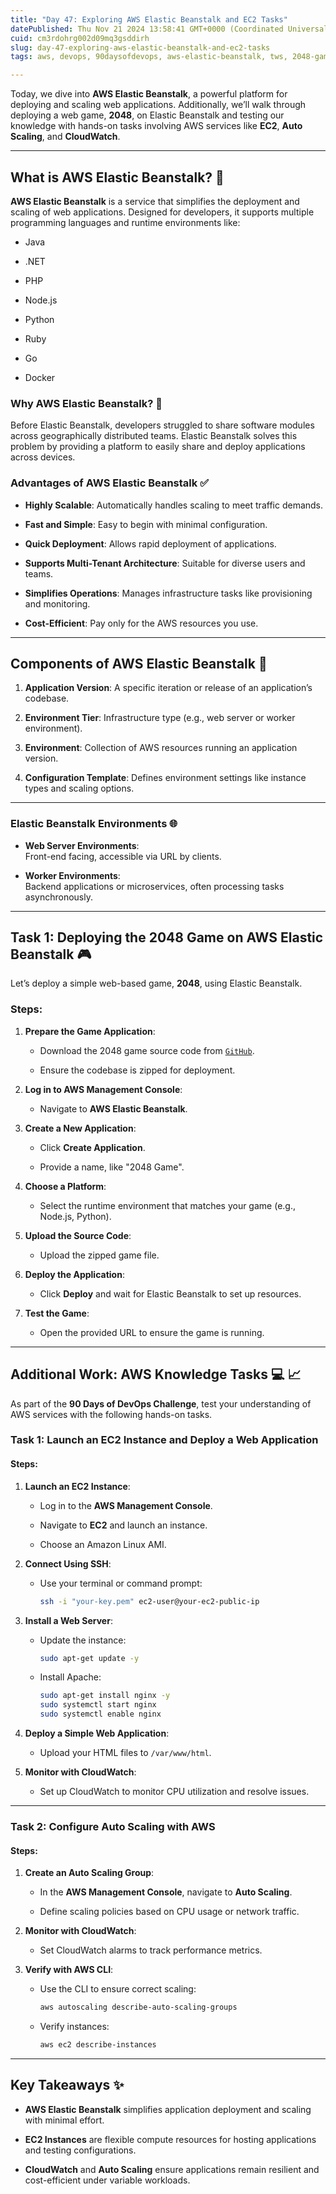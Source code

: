 ```yaml
---
title: "Day 47: Exploring AWS Elastic Beanstalk and EC2 Tasks"
datePublished: Thu Nov 21 2024 13:58:41 GMT+0000 (Coordinated Universal Time)
cuid: cm3rdohrg002d09mq3gsddirh
slug: day-47-exploring-aws-elastic-beanstalk-and-ec2-tasks
tags: aws, devops, 90daysofdevops, aws-elastic-beanstalk, tws, 2048-game

---
```


Today, we dive into **AWS Elastic Beanstalk**, a powerful platform for deploying and scaling web applications. Additionally, we’ll walk through deploying a web game, **2048**, on Elastic Beanstalk and testing our knowledge with hands-on tasks involving AWS services like **EC2**, **Auto Scaling**, and **CloudWatch**.

---

## What is AWS Elastic Beanstalk? 🌱

**AWS Elastic Beanstalk** is a service that simplifies the deployment and scaling of web applications. Designed for developers, it supports multiple programming languages and runtime environments like:

* Java
    
* .NET
    
* PHP
    
* Node.js
    
* Python
    
* Ruby
    
* Go
    
* Docker
    

### Why AWS Elastic Beanstalk? 🤔

Before Elastic Beanstalk, developers struggled to share software modules across geographically distributed teams. Elastic Beanstalk solves this problem by providing a platform to easily share and deploy applications across devices.

### Advantages of AWS Elastic Beanstalk ✅

* **Highly Scalable**: Automatically handles scaling to meet traffic demands.
    
* **Fast and Simple**: Easy to begin with minimal configuration.
    
* **Quick Deployment**: Allows rapid deployment of applications.
    
* **Supports Multi-Tenant Architecture**: Suitable for diverse users and teams.
    
* **Simplifies Operations**: Manages infrastructure tasks like provisioning and monitoring.
    
* **Cost-Efficient**: Pay only for the AWS resources you use.
    

---

## Components of AWS Elastic Beanstalk 🧩

1. **Application Version**: A specific iteration or release of an application’s codebase.
    
2. **Environment Tier**: Infrastructure type (e.g., web server or worker environment).
    
3. **Environment**: Collection of AWS resources running an application version.
    
4. **Configuration Template**: Defines environment settings like instance types and scaling options.
    

---

### Elastic Beanstalk Environments 🌐

* **Web Server Environments**:  
    Front-end facing, accessible via URL by clients.
    
* **Worker Environments**:  
    Backend applications or microservices, often processing tasks asynchronously.
    

---

## Task 1: Deploying the 2048 Game on AWS Elastic Beanstalk 🎮

Let’s deploy a simple web-based game, **2048**, using Elastic Beanstalk.

### Steps:

1. **Prepare the Game Application**:
    
    * Download the 2048 game source code from [`GitHub`](https://github.com/Simbaa815/2048-game).
        
    * Ensure the codebase is zipped for deployment.
        
2. **Log in to AWS Management Console**:
    
    * Navigate to **AWS Elastic Beanstalk**.
        
3. **Create a New Application**:
    
    * Click **Create Application**.
        
    * Provide a name, like "2048 Game".
        
4. **Choose a Platform**:
    
    * Select the runtime environment that matches your game (e.g., Node.js, Python).
        
5. **Upload the Source Code**:
    
    * Upload the zipped game file.
        
6. **Deploy the Application**:
    
    * Click **Deploy** and wait for Elastic Beanstalk to set up resources.
        
7. **Test the Game**:
    
    * Open the provided URL to ensure the game is running.
        

---

## Additional Work: AWS Knowledge Tasks 💻 📈

As part of the **90 Days of DevOps Challenge**, test your understanding of AWS services with the following hands-on tasks.

### **Task 1: Launch an EC2 Instance and Deploy a Web Application**

#### Steps:

1. **Launch an EC2 Instance**:
    
    * Log in to the **AWS Management Console**.
        
    * Navigate to **EC2** and launch an instance.
        
    * Choose an Amazon Linux AMI.
        
2. **Connect Using SSH**:
    
    * Use your terminal or command prompt:
        
        ```bash
        ssh -i "your-key.pem" ec2-user@your-ec2-public-ip  
        ```
        
3. **Install a Web Server**:
    
    * Update the instance:
        
        ```bash
        sudo apt-get update -y  
        ```
        
    * Install Apache:
        
        ```bash
        sudo apt-get install nginx -y  
        sudo systemctl start nginx  
        sudo systemctl enable nginx  
        ```
        
4. **Deploy a Simple Web Application**:
    
    * Upload your HTML files to `/var/www/html`.
        
5. **Monitor with CloudWatch**:
    
    * Set up CloudWatch to monitor CPU utilization and resolve issues.
        

---

### **Task 2: Configure Auto Scaling with AWS**

#### Steps:

1. **Create an Auto Scaling Group**:
    
    * In the **AWS Management Console**, navigate to **Auto Scaling**.
        
    * Define scaling policies based on CPU usage or network traffic.
        
2. **Monitor with CloudWatch**:
    
    * Set CloudWatch alarms to track performance metrics.
        
3. **Verify with AWS CLI**:
    
    * Use the CLI to ensure correct scaling:
        
        ```bash
        aws autoscaling describe-auto-scaling-groups  
        ```
        
    * Verify instances:
        
        ```bash
        aws ec2 describe-instances  
        ```
        

---

## Key Takeaways ✨

* **AWS Elastic Beanstalk** simplifies application deployment and scaling with minimal effort.
    
* **EC2 Instances** are flexible compute resources for hosting applications and testing configurations.
    
* **CloudWatch** and **Auto Scaling** ensure applications remain resilient and cost-efficient under variable workloads.